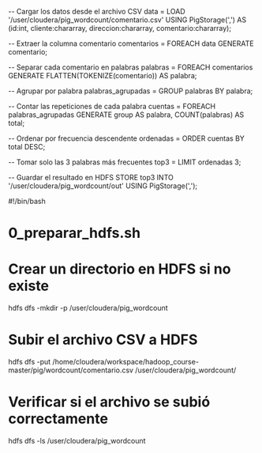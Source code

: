 -- Cargar los datos desde el archivo CSV
data = LOAD '/user/cloudera/pig_wordcount/comentario.csv' 
    USING PigStorage(',') 
    AS (id:int, cliente:chararray, direccion:chararray, comentario:chararray);

-- Extraer la columna comentario
comentarios = FOREACH data GENERATE comentario;

-- Separar cada comentario en palabras
palabras = FOREACH comentarios GENERATE FLATTEN(TOKENIZE(comentario)) AS palabra;

-- Agrupar por palabra
palabras_agrupadas = GROUP palabras BY palabra;

-- Contar las repeticiones de cada palabra
cuentas = FOREACH palabras_agrupadas GENERATE group AS palabra, COUNT(palabras) AS total;

-- Ordenar por frecuencia descendente
ordenadas = ORDER cuentas BY total DESC;

-- Tomar solo las 3 palabras más frecuentes
top3 = LIMIT ordenadas 3;

-- Guardar el resultado en HDFS
STORE top3 INTO '/user/cloudera/pig_wordcount/out' USING PigStorage(',');

#!/bin/bash
# 0_preparar_hdfs.sh

# Crear un directorio en HDFS si no existe
hdfs dfs -mkdir -p /user/cloudera/pig_wordcount

# Subir el archivo CSV a HDFS
hdfs dfs -put /home/cloudera/workspace/hadoop_course-master/pig/wordcount/comentario.csv /user/cloudera/pig_wordcount/

# Verificar si el archivo se subió correctamente
hdfs dfs -ls /user/cloudera/pig_wordcount

